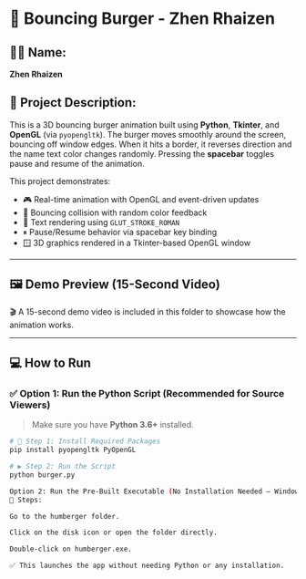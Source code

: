 # 🍔 Bouncing Burger - Zhen Rhaizen

## 👨‍💻 Name:
**Zhen Rhaizen**

## 🎯 Project Description:
This is a 3D bouncing burger animation built using **Python**, **Tkinter**, and **OpenGL** (via `pyopengltk`). The burger moves smoothly around the screen, bouncing off window edges. When it hits a border, it reverses direction and the name text color changes randomly. Pressing the **spacebar** toggles pause and resume of the animation.

This project demonstrates:
- 🎮 Real-time animation with OpenGL and event-driven updates  
- 🔁 Bouncing collision with random color feedback  
- 🧠 Text rendering using `GLUT_STROKE_ROMAN`  
- ⏸ Pause/Resume behavior via spacebar key binding  
- 🪟 3D graphics rendered in a Tkinter-based OpenGL window  

---

## 🖼 Demo Preview (15-Second Video)
🎬 A 15-second demo video is included in this folder to showcase how the animation works.

---

## 💻 How to Run

### ✅ Option 1: Run the Python Script (Recommended for Source Viewers)

> Make sure you have **Python 3.6+** installed.

```bash
# 🧰 Step 1: Install Required Packages
pip install pyopengltk PyOpenGL

# ▶️ Step 2: Run the Script
python burger.py

Option 2: Run the Pre-Built Executable (No Installation Needed – Windows Only)
📁 Steps:

Go to the humberger folder.

Click on the disk icon or open the folder directly.

Double-click on humberger.exe.

✅ This launches the app without needing Python or any installation.
